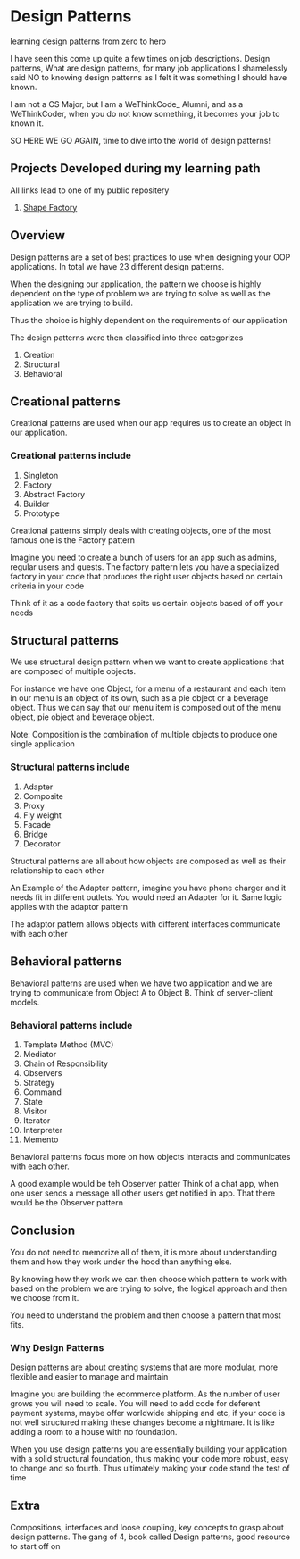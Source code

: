 # Design Patterns

learning design patterns from zero to hero

I have seen this come up quite a few times on job descriptions. Design patterns, What are design patterns, for many job applications I shamelessly said NO to knowing design patterns as I felt it was something I should have known.

I am not a CS Major, but I am a WeThinkCode_ Alumni, and as a WeThinkCoder, when you do not know something, it becomes your job to known it.

SO HERE WE GO AGAIN, time to dive into the world of design patterns!

## Projects Developed during my learning path

All links lead to one of my public repositery

1. [Shape Factory](https://github.com/M00N-N1T3/shapes_using_factory_design)

## Overview

Design patterns are a set of best practices to use when designing your OOP applications. In total we have 23 different design patterns.

When the designing our application, the pattern we choose is highly dependent on the type of problem we are trying to solve as well as the application we are trying to build.

Thus the choice is highly dependent on the requirements of our application

The design patterns were then classified into three categorizes

1. Creation
2. Structural
3. Behavioral

## Creational patterns

Creational patterns are used when our app requires us to create an object in our application.

### Creational patterns include

1. Singleton
2. Factory
3. Abstract Factory
4. Builder
5. Prototype

Creational patterns simply deals with creating objects, one of the most famous one is the Factory pattern

Imagine you need to create a bunch of users for an app such as admins, regular users and guests.
The factory pattern lets you have a specialized factory in your code that produces the right user objects based on certain criteria in your code

Think of it as a code factory that spits us certain objects based of off your needs

## Structural patterns

We use structural design pattern when we want to create applications that are composed of multiple objects.

For instance we have one Object, for a menu of a restaurant and each item in our menu is an object of its own, such as a pie object or a beverage object. Thus we can say that our menu item is composed out of the menu object, pie object and beverage object.

Note: Composition is the combination of multiple objects to produce one single application

### Structural patterns include

1. Adapter
2. Composite
3. Proxy
4. Fly weight
5. Facade
6. Bridge
7. Decorator

Structural patterns are all about how objects are composed as well as their relationship to each other

An Example of the Adapter pattern, imagine you have phone charger and it needs fit in different outlets. You would need an Adapter for it.
Same logic applies with the adaptor pattern

The adaptor pattern allows objects with different interfaces communicate with each other

## Behavioral patterns

Behavioral patterns are used when we have two application and we are trying to communicate from Object A to Object B. Think of server-client models.

### Behavioral patterns include

1. Template Method (MVC)
2. Mediator
3. Chain of Responsibility
4. Observers
5. Strategy
6. Command
7. State
8. Visitor
9. Iterator
10. Interpreter
11. Memento

Behavioral patterns focus more on how objects interacts and communicates with each other.

A good example would be teh Observer patter Think of a chat app, when one user sends a message all other users get notified in app.
That there would be the Observer pattern

## Conclusion

You do not need to memorize all of them, it is more about understanding them and how they work under the hood than anything else.

By knowing how they work we can then choose which pattern to work with based on the problem we are trying to solve,
the logical approach and then we choose from it.

You need to understand the problem and then choose a pattern that most fits.

### Why Design Patterns

Design patterns are about creating systems that are more modular, more flexible and easier to manage and maintain

Imagine you are building the ecommerce platform. As the number of user grows you will need to scale. You will need to add code for deferent payment systems, maybe offer worldwide shipping and etc, if your code is not well structured making these changes become a nightmare. It is like adding a room to a house with no foundation.

When you use design patterns you are essentially building your application with a solid structural foundation, thus making your code more robust, easy to change and so fourth. Thus ultimately making your code  stand the test of time

## Extra

Compositions, interfaces and loose coupling, key concepts to grasp about design patterns.
The gang of 4, book called Design patterns, good resource to start off on
